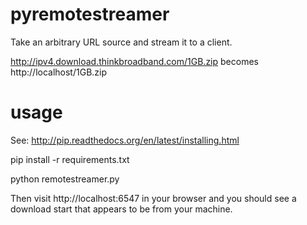 pyremotestreamer
================

Take an arbitrary URL source and stream it to a client.

http://ipv4.download.thinkbroadband.com/1GB.zip becomes http://localhost/1GB.zip

usage
=====
See: http://pip.readthedocs.org/en/latest/installing.html

pip install -r requirements.txt
  
python remotestreamer.py

Then visit http://localhost:6547 in your browser and you should see a download start that appears to be from your machine.
